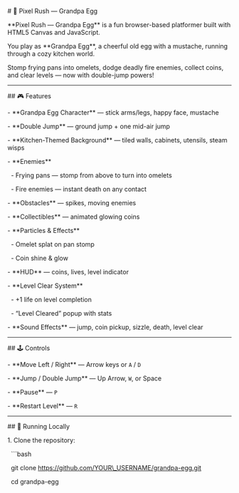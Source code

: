 \# 🥚 Pixel Rush — Grandpa Egg



\*\*Pixel Rush — Grandpa Egg\*\* is a fun browser-based platformer built with HTML5 Canvas and JavaScript.  

You play as \*\*Grandpa Egg\*\*, a cheerful old egg with a mustache, running through a cozy kitchen world.  

Stomp frying pans into omelets, dodge deadly fire enemies, collect coins, and clear levels — now with double-jump powers!



---



\## 🎮 Features



\- \*\*Grandpa Egg Character\*\* — stick arms/legs, happy face, mustache

\- \*\*Double Jump\*\* — ground jump + one mid-air jump

\- \*\*Kitchen-Themed Background\*\* — tiled walls, cabinets, utensils, steam wisps

\- \*\*Enemies\*\*

&nbsp; - Frying pans — stomp from above to turn into omelets

&nbsp; - Fire enemies — instant death on any contact

\- \*\*Obstacles\*\* — spikes, moving enemies

\- \*\*Collectibles\*\* — animated glowing coins

\- \*\*Particles \& Effects\*\*

&nbsp; - Omelet splat on pan stomp

&nbsp; - Coin shine \& glow

\- \*\*HUD\*\* — coins, lives, level indicator

\- \*\*Level Clear System\*\*

&nbsp; - +1 life on level completion

&nbsp; - “Level Cleared” popup with stats

\- \*\*Sound Effects\*\* — jump, coin pickup, sizzle, death, level clear



---



\## 🕹 Controls



\- \*\*Move Left / Right\*\* — Arrow keys or `A` / `D`

\- \*\*Jump / Double Jump\*\* — Up Arrow, `W`, or Space

\- \*\*Pause\*\* — `P`

\- \*\*Restart Level\*\* — `R`



---



\## 🚀 Running Locally



1\. Clone the repository:

&nbsp;  ```bash

&nbsp;  git clone https://github.com/YOUR\_USERNAME/grandpa-egg.git

&nbsp;  cd grandpa-egg



